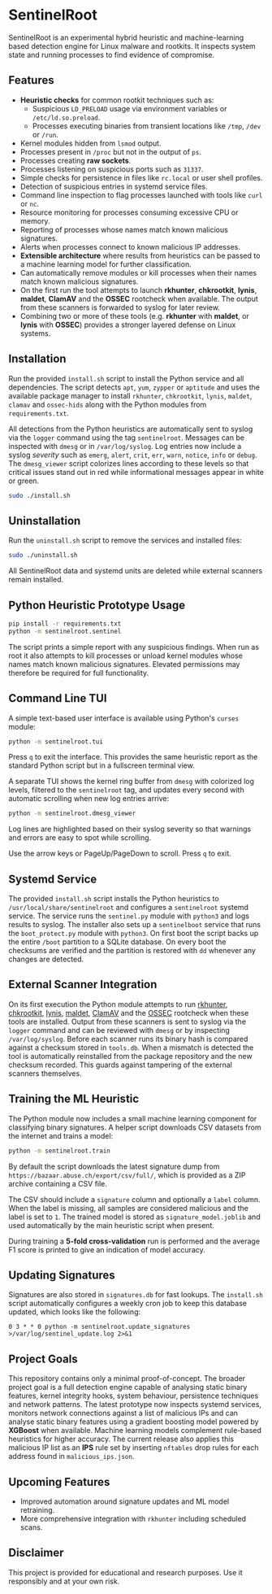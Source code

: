 # SentinelRoot

SentinelRoot is an experimental hybrid heuristic and machine-learning based detection engine for Linux malware and rootkits. It inspects system state and running processes to find evidence of compromise.

## Features

- **Heuristic checks** for common rootkit techniques such as:
  - Suspicious `LD_PRELOAD` usage via environment variables or `/etc/ld.so.preload`.
  - Processes executing binaries from transient locations like `/tmp`, `/dev` or `/run`.
- Kernel modules hidden from `lsmod` output.
- Processes present in `/proc` but not in the output of `ps`.
- Processes creating **raw sockets**.
- Processes listening on suspicious ports such as `31337`.
- Simple checks for persistence in files like `rc.local` or user shell profiles.
- Detection of suspicious entries in systemd service files.
- Command line inspection to flag processes launched with tools like `curl` or `nc`.
- Resource monitoring for processes consuming excessive CPU or memory.
- Reporting of processes whose names match known malicious signatures.
- Alerts when processes connect to known malicious IP addresses.
- **Extensible architecture** where results from heuristics can be passed to a machine learning model for further classification.
- Can automatically remove modules or kill processes when their names match
  known malicious signatures.
- On the first run the tool attempts to launch **rkhunter**, **chkrootkit**,
  **lynis**, **maldet**, **ClamAV** and the **OSSEC** rootcheck when available. The output
  from these scanners is forwarded to syslog for later review.
- Combining two or more of these tools (e.g. **rkhunter** with **maldet**, or
  **lynis** with **OSSEC**) provides a stronger layered defense on Linux
  systems.

## Installation

Run the provided `install.sh` script to install the Python service and all
dependencies. The script detects `apt`, `yum`, `zypper` or `aptitude` and uses
the available package manager to install `rkhunter`, `chkrootkit`, `lynis`,
`maldet`, `clamav` and `ossec-hids` along with the Python modules from
`requirements.txt`.

All detections from the Python heuristics are automatically sent to syslog via
the `logger` command using the tag `sentinelroot`.  Messages can be inspected
with `dmesg` or in `/var/log/syslog`.
Log entries now include a syslog *severity* such as `emerg`, `alert`,
`crit`, `err`, `warn`, `notice`, `info` or `debug`.  The
`dmesg_viewer` script colorizes lines according to these levels so that
critical issues stand out in red while informational messages appear in
white or green.

```bash
sudo ./install.sh
```

## Uninstallation

Run the `uninstall.sh` script to remove the services and installed files:

```bash
sudo ./uninstall.sh
```

All SentinelRoot data and systemd units are deleted while external scanners remain installed.


## Python Heuristic Prototype Usage

```bash
pip install -r requirements.txt
python -m sentinelroot.sentinel
```

The script prints a simple report with any suspicious findings. When run as
root it also attempts to kill processes or unload kernel modules whose names
match known malicious signatures. Elevated permissions may therefore be
required for full functionality.

## Command Line TUI

A simple text-based user interface is available using Python's `curses` module:

```bash
python -m sentinelroot.tui
```

Press `q` to exit the interface. This provides the same heuristic report as the
standard Python script but in a fullscreen terminal view.

A separate TUI shows the kernel ring buffer from `dmesg` with colorized log
levels, filtered to the `sentinelroot` tag, and updates every second with
automatic scrolling when new log entries arrive:

```bash
python -m sentinelroot.dmesg_viewer
```

Log lines are highlighted based on their syslog severity so that warnings and
errors are easy to spot while scrolling.

Use the arrow keys or PageUp/PageDown to scroll.  Press `q` to exit.

## Systemd Service

The provided `install.sh` script installs the Python heuristics to
`/usr/local/share/sentinelroot` and configures a `sentinelroot` systemd
service. The service runs the `sentinel.py` module with `python3` and logs
results to syslog. The installer also sets up a `sentinelboot` service that
runs the `boot_protect.py` module with `python3`. On first boot the script
backs up the entire `/boot` partition to a SQLite database. On every boot the
checksums are verified and the partition is restored with ``dd`` whenever any
changes are detected.

## External Scanner Integration

On its first execution the Python module attempts to run [rkhunter](http://rkhunter.sourceforge.net/), [chkrootkit](http://www.chkrootkit.org/), [lynis](https://cisofy.com/lynis/), [maldet](https://www.rfxn.com/projects/linux-malware-detect/), [ClamAV](https://www.clamav.net/) and the [OSSEC](https://www.ossec.net/) rootcheck when these tools are installed. Output from these scanners is sent to syslog via the `logger` command and can be reviewed with `dmesg` or by inspecting `/var/log/syslog`.
Before each scanner runs its binary hash is compared against a checksum stored in
`tools.db`.  When a mismatch is detected the tool is automatically reinstalled
from the package repository and the new checksum recorded.  This guards against
tampering of the external scanners themselves.

## Training the ML Heuristic

The Python module now includes a small machine learning component for classifying
binary signatures. A helper script downloads CSV datasets from the internet and
trains a model:

```bash
python -m sentinelroot.train
```

By default the script downloads the latest signature dump from
`https://bazaar.abuse.ch/export/csv/full/`, which is provided as a ZIP
archive containing a CSV file.

The CSV should include a `signature` column and optionally a `label` column.
When the label is missing, all samples are considered malicious and the label is
set to `1`. The trained model is stored as `signature_model.joblib` and used
automatically by the main heuristic script when present.

During training a **5-fold cross-validation** run is performed and the average
F1 score is printed to give an indication of model accuracy.

## Updating Signatures

Signatures are also stored in `signatures.db` for fast lookups. The
`install.sh` script automatically configures a weekly cron job to keep this
database updated, which looks like the following:

```cron
0 3 * * 0 python -m sentinelroot.update_signatures >/var/log/sentinel_update.log 2>&1
```

## Project Goals

This repository contains only a minimal proof-of-concept. The broader project goal is a full detection engine capable of analysing static binary features, kernel integrity hooks, system behaviour, persistence techniques and network patterns. The latest prototype now inspects systemd services, monitors network connections against a list of malicious IPs and can analyse static binary features using a gradient boosting model powered by **XGBoost** when available. Machine learning models complement rule-based heuristics for higher accuracy. The current release also applies this malicious IP list as an **IPS** rule set by inserting `nftables` drop rules for each address found in `malicious_ips.json`.

## Upcoming Features

- Improved automation around signature updates and ML model retraining.
- More comprehensive integration with `rkhunter` including scheduled scans.

## Disclaimer

This project is provided for educational and research purposes. Use it responsibly and at your own risk.

